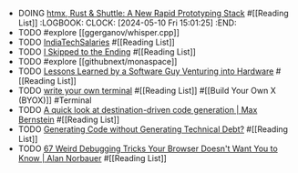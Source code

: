- DOING [htmx, Rust & Shuttle: A New Rapid Prototyping Stack](https://www.shuttle.rs/blog/2023/10/25/htmx-with-rust) #[[Reading List]]
  :LOGBOOK:
  CLOCK: [2024-05-10 Fri 15:01:25]
  :END:
- TODO #explore [[ggerganov/whisper.cpp]]
- TODO [IndiaTechSalaries](https://indiatechsalaries.com/) #[[Reading List]]
- TODO [I Skipped to the Ending](https://danangell.com/blog/posts/i-skipped-to-the-ending/) #[[Reading List]]
- TODO #explore [[githubnext/monaspace]]
- TODO [Lessons Learned by a Software Guy Venturing into Hardware](https://sidecart.xyz/blog/2023/11/01/lessons-learned-by-software-guy-venturing-into-hardware/) #[[Reading List]]
- TODO [write your own terminal](https://flak.tedunangst.com/post/write-your-own-terminal) #[[Reading List]] #[[Build Your Own X (BYOX)]] #Terminal
- TODO [A quick look at destination-driven code generation | Max Bernstein](https://bernsteinbear.com/blog/ddcg/) #[[Reading List]]
- TODO [Generating Code without Generating Technical Debt?](https://sourcery.ai/blog/chatgpt-maintainable-code/) #[[Reading List]]
- TODO [67 Weird Debugging Tricks Your Browser Doesn't Want You to Know | Alan Norbauer](https://alan.norbauer.com/articles/browser-debugging-tricks) #[[Reading List]]